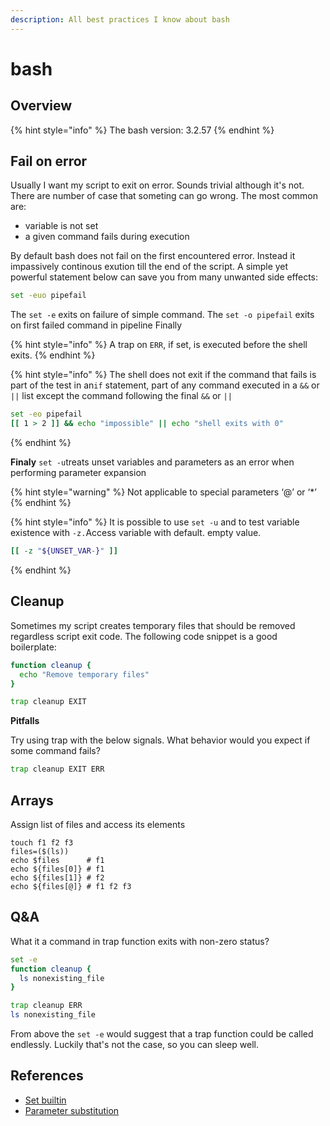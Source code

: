 ```yaml
---
description: All best practices I know about bash
---
```


# bash

## Overview

{% hint style="info" %}
The bash version: 3.2.57
{% endhint %}

## Fail on error

Usually I want my script to exit on error. Sounds trivial although it's not. There are number of case that someting can go wrong. The most common are:

* variable is not set
* a given command fails during execution

By default bash does not fail on the first encountered error. Instead it impassively continous exution till the end of the script. A simple yet powerful statement below can save you from many unwanted side effects:

```bash
set -euo pipefail
```

The `set -e` exits on failure of simple command. The `set -o pipefail` exits on first failed command in pipeline Finally  

{% hint style="info" %}
A trap on `ERR`, if set, is executed before the shell exits. 
{% endhint %}

{% hint style="info" %}
 The shell does not exit if the command that fails is part of the test in an`if` statement, part of any command executed in a `&&` or `||` list except the command following the final `&&` or `||`

```bash
set -eo pipefail
[[ 1 > 2 ]] && echo "impossible" || echo "shell exits with 0"
```
{% endhint %}

**Finaly** `set -u`treats unset variables and parameters as an error when performing parameter expansion

{% hint style="warning" %}
Not applicable to special parameters ‘@’ or ‘\*’
{% endhint %}

{% hint style="info" %}
It is possible to use `set -u` and to test variable existence with `-z.`Access variable with default. empty value.

```bash
[[ -z "${UNSET_VAR-}" ]] 
```
{% endhint %}



## Cleanup

Sometimes my script creates temporary files that should be removed regardless script exit code. The following code snippet is a good boilerplate:

```bash
function cleanup {
  echo "Remove temporary files"
}

trap cleanup EXIT
```

**Pitfalls**

Try using trap with the below signals. What behavior would you expect if some command fails?

```bash
trap cleanup EXIT ERR
```

## Arrays

Assign list of files and access its elements

```text
touch f1 f2 f3
files=($(ls))
echo $files      # f1
echo ${files[0]} # f1
echo ${files[1]} # f2
echo ${files[@]} # f1 f2 f3
```

## Q&A

What it a command in trap function exits with non-zero status?

```bash
set -e 
function cleanup {
  ls nonexisting_file
}

trap cleanup ERR
ls nonexisting_file
```

From above the `set -e` would suggest that a trap function could be called endlessly. Luckily that's not the case, so you can sleep well.



## References

* [Set builtin](https://www.gnu.org/software/bash/manual/html_node/The-Set-Builtin.html#The-Set-Builtin)
* [Parameter substitution](https://tldp.org/LDP/abs/html/parameter-substitution.html)



